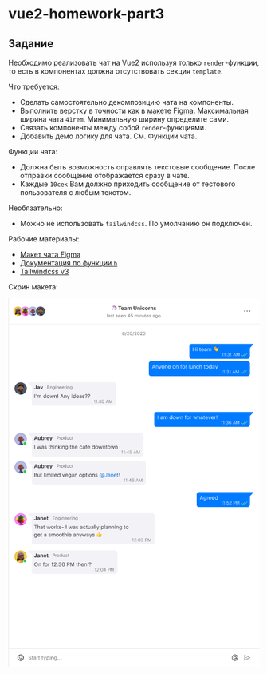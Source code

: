 # vue2-homework-part3

## Задание

Необходимо реализовать чат на Vue2 используя только `render`-функции, то есть в компонентах должна отсутствовать секция `template`.

Что требуется:
 - Сделать самостоятельно декомпозицию чата на компоненты.
 - Выполнить верстку в точности как в [макете Figma](https://www.figma.com/file/cVJMc30VR4Mu84dIAj7bUh/Chat-UI-kit-(Community)). Максимальная ширина чата `41rem`. Минимальную ширину определите сами.
 - Связать компоненты между собой `render`-функциями.
 - Добавить демо логику для чата. См. Функции чата.

Функции чата:
 - Должна быть возможность оправлять текстовые сообщение. После отправки сообщение отображается сразу в чате.
 - Каждые `10сек` Вам должно приходить сообщение от тестового пользователя с любым текстом.

Необязательно:
- Можно не использовать `tailwindcss`. По умолчанию он подключен.

Рабочие материалы:
- [Макет чата Figma](https://www.figma.com/file/cVJMc30VR4Mu84dIAj7bUh/Chat-UI-kit-(Community))
- [Документация по функции `h`](https://ru.vuejs.org/v2/guide/render-function.html#%D0%90%D1%80%D0%B3%D1%83%D0%BC%D0%B5%D0%BD%D1%82%D1%8B-createElement)
- [Tailwindcss v3](https://tailwindcss.com/)

Скрин макета:

![Screen](./screen.png)

